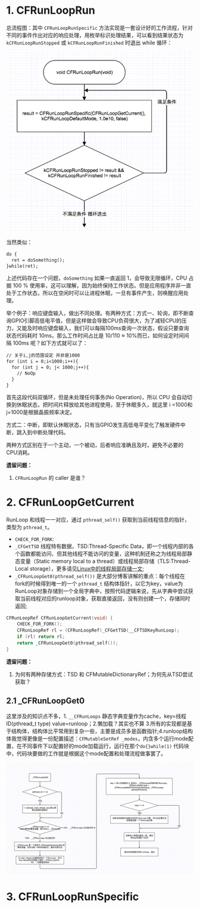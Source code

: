 # 1. CFRunLoopRun
总流程图：其中 `CFRunLoopRunSpecific` 方法实现是一套设计好的工作流程，针对不同的事件作出对应的响应处理，用枚举标识处理结果，可以看到结果状态为 `kCFRunLoopRunStopped` 或 `kCFRunLoopRunFinished` 时退出 while 循环：

![RunLoop_MainEntry.png](./resource/RunLoop_MainEntry.png)

当然类似：
```
do {
  ret = doSomething();
}while(ret);
```
上述代码存在一个问题，`doSomething` 如果一直返回 1，会导致无限循环，CPU 占据 100 % 使用率，这可以理解，因为始终保持工作状态。但是应用程序并非一直处于工作状态，所以在空闲时可以让进程休眠，一旦有事件产生，则唤醒应用处理。

举个例子：响应键盘输入，做出不同处理。有两种方式：方式一、轮询，即不断查询GPIO引脚高低电平值，但是这样做会导致CPU负荷很大，为了减轻CPU的压力，又能及时响应键盘输入，我们可以每隔100ms查询一次状态，假设只要查询状态代码耗时 10ms，那么工作时间占比是 10/110 ≈ 10%而已，如何设定时间间隔 100ms 呢？如下方式就可以了：

```
// 关于i,j的范围设定 并非是1000
for (int i = 0;i<1000;i++){
  for (int j = 0; j< 1000;j++){
    // NoOp
  }
}
```

首先这段代码双循环，但是未处理任何事务(No Operation)，所以 CPU 会自动切换到休眠状态，把时间片释放给其他进程使用，至于休眠多久，就这里 i =1000和j=1000是根据晶振频率决定。

方式二：中断，即默认休眠状态，只有当GPIO发生高低电平变化了触发硬件中断，跳入到中断处理代码。

两种方式区别在于一个主动，一个被动，后者响应准确且及时，避免不必要的CPU消耗。

**遗留问题：**
1. `CFRunLoopRun` 的 caller 是谁？

# 2. CFRunLoopGetCurrent

RunLoop 和线程一一对应，通过 `pthread_self()` 获取到当前线程信息的指针，类型为 `pthread_t`。

* `CHECK_FOR_FORK`:
* `_CFGetTSD` 线程特有数据，TSD:Thread-Specific Data，即一个线程内部的各个函数都能访问、但其他线程不能访问的变量，这种机制还称之为线程局部静态变量（Static memory local to a thread）或线程局部存储（TLS:Thread-Local storage），更多请见[Linux中的线程局部存储一文](https://blog.csdn.net/cywosp/article/details/26469435);
* `_CFRunLoopGet0(pthread_self())` 是大部分博客讲解的重点：每个线程在fork的时候得到唯一的一个 `pthread_t` 结构体指针，以它为key，value为RunLoop对象存储到一个全局字典中，按照代码逻辑来说，先从字典中尝试获取当前线程对应的runloop对象，获取直接返回，没有则创建一个，存储同时返回;

```objective-c
CFRunLoopRef CFRunLoopGetCurrent(void) {
    CHECK_FOR_FORK();
    CFRunLoopRef rl = (CFRunLoopRef)_CFGetTSD(__CFTSDKeyRunLoop);
    if (rl) return rl;
    return _CFRunLoopGet0(pthread_self());
}
```

**遗留问题：**
1. 为何有两种存储方式：TSD 和 CFMutableDictionaryRef；为何先从TSD尝试获取？

## 2.1 _CFRunLoopGet0

这里涉及的知识点不多，1. `__CFRunLoops` 静态字典变量作为cache，key=线程ID(pthread_t type) value=runloop；2.懒加载？其实也不算 3.所有的实现都是基于结构体，结构体比平常用到复杂一些，主要是成员多是函数指针;4.runloop结构体我觉得更像是一份配置描述：`CFMutableSetRef _modes`，内含多个运行mode配置，在不同事件下以配置好的mode加载运行，运行在那个`do{}while(1)` 代码块中，代码块要做的工作就是根据这个mode配置和处理流程做事罢了。

![RunLoop_GetCurrentRunLoop.png](./resource/RunLoop_GetCurrentRunLoop.png)
# 3. CFRunLoopRunSpecific

